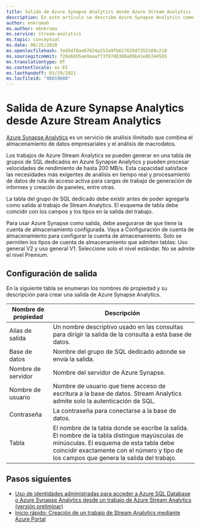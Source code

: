 ```yaml
---
title: Salida de Azure Synapse Analytics desde Azure Stream Analytics
description: En este artículo se describe Azure Synapse Analytics como salida para Azure Stream Analytics.
author: enkrumah
ms.author: ebnkruma
ms.service: stream-analytics
ms.topic: conceptual
ms.date: 08/25/2020
ms.openlocfilehash: 7e85df8ae67624a253a9fb617629d7355109c210
ms.sourcegitcommit: f28ebb95ae9aaaff3f87d8388a09b41e0b3445b5
ms.translationtype: HT
ms.contentlocale: es-ES
ms.lasthandoff: 03/29/2021
ms.locfileid: "98019608"
---
```

# <a name="azure-synapse-analytics-output-from-azure-stream-analytics"></a>Salida de Azure Synapse Analytics desde Azure Stream Analytics

[Azure Synapse Analytics](https://azure.microsoft.com/services/synapse-analytics) es un servicio de análisis ilimitado que combina el almacenamiento de datos empresariales y el análisis de macrodatos. 

Los trabajos de Azure Stream Analytics se pueden generar en una tabla de grupos de SQL dedicados en Azure Synapse Analytics y pueden procesar velocidades de rendimiento de hasta 200 MB/s. Esta capacidad satisface las necesidades más exigentes de análisis en tiempo real y procesamiento de datos de ruta de acceso activa para cargas de trabajo de generación de informes y creación de paneles, entre otras.  

La tabla del grupo de SQL dedicado debe existir antes de poder agregarla como salida al trabajo de Stream Analytics. El esquema de tabla debe coincidir con los campos y los tipos en la salida del trabajo. 

Para usar Azure Synapse como salida, debe asegurarse de que tiene la cuenta de almacenamiento configurada. Vaya a Configuración de cuenta de almacenamiento para configurar la cuenta de almacenamiento. Solo se permiten los tipos de cuenta de almacenamiento que admiten tablas: Uso general V2 y uso general V1. Seleccione solo el nivel estándar. No se admite el nivel Premium.

## <a name="output-configuration"></a>Configuración de salida

En la siguiente tabla se enumeran los nombres de propiedad y su descripción para crear una salida de Azure Synapse Analytics.

|Nombre de propiedad|Descripción|
|-|-|
|Alias de salida |Un nombre descriptivo usado en las consultas para dirigir la salida de la consulta a esta base de datos. |
|Base de datos |Nombre del grupo de SQL dedicado adonde se envía la salida. |
|Nombre de servidor |Nombre del servidor de Azure Synapse.  |
|Nombre de usuario |Nombre de usuario que tiene acceso de escritura a la base de datos. Stream Analytics admite solo la autenticación de SQL. |
|Contraseña |La contraseña para conectarse a la base de datos. |
|Tabla  | El nombre de la tabla donde se escribe la salida. El nombre de la tabla distingue mayúsculas de minúsculas. El esquema de esta tabla debe coincidir exactamente con el número y tipo de los campos que genera la salida del trabajo.|

## <a name="next-steps"></a>Pasos siguientes

* [Uso de identidades administradas para acceder a Azure SQL Database o Azure Synapse Analytics desde un trabajo de Azure Stream Analytics (versión preliminar)](sql-database-output-managed-identity.md)
* [Inicio rápido: Creación de un trabajo de Stream Analytics mediante Azure Portal](stream-analytics-quick-create-portal.md)